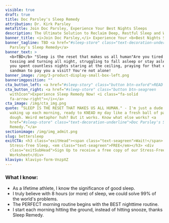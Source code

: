 ```yaml
---
visible: true
draft: true
title: Doc Parsley's Sleep Remedy
attribution: Dr. Kirk Parsley
metaTitle: Join Doc Parsley, Experience Your Best Nights Sleeps
description: The Ultimate Solution to Reclaim Deep, Restful Sleep and Wake Up Energized!!
banner_title: <i>Join Doc Parsley,</i> Experience Your <b>Best Nights Sleep</b>
banner_tagline: TBD <a href="#sleep-store" class="text-decoration-underline">Doc
  Parsley’s Sleep Remedy</a>
banner_text: >
  <b>TBD</b> "Sleep is the reset that makes us all human"Are you tired of
  tossing and turning all night, struggling to fall asleep or stay asleep? Have
  you spent countless nights staring at the ceiling, praying for that elusive
  sandman to pay you a visit? You're not alone!
banner_image: /img/3-product-display-small-box-left.png
bannerimgposition: ""
cta_button_left: <a href="#sleep-story" class="button btn-oxford">READ DOC’S SLEEP STORY</a>
cta_button_right: <a href="#sleep-store" class="button btn-seagreen
  withIcon">Experience Sleep Remedy Now! <i class="fa-solid
  fa-arrow-right"></i></a>
cta_image: /img/cta_img.png
quote: “SLEEP IS THE RESET THAT MAKES US ALL HUMAN." - I'm just a dude who loves
  waking up each morning, ready to KNEAD my day like a fresh ball of pasta
  dough. Weird metaphor huh? But it works. Know what else works? <a
  href="#sleep-store" class="text-decoration-underline">Doc Parsley's Sleep
  Remedy.”</a>
sectionimage: /img/img_admit.png
slug: bettersleep
exitCTA: <h3 class="exitHead"><span class="text-seagreen">Wait!</span> Get
  Stress-free Sleep, <em class="text-seagreen">FREE</em></h3> <div
  class="exitSubHead">Sign Up to receive a free copy of our Stress-Free Sleep
  Worksheet</div>
klaviyo: klaviyo-form-VnzpXZ
---
```


### What I know:

- As a lifetime athlete, I know the significance of good sleep.
- I truly believe with 8 hours (or more) of sleep, we could solve 99% of the world's problems.
- The PERFECT morning routine begins with the BEST nighttime routine.
- I start each morning hitting the ground, instead of hitting snooze, thanks Sleep Remedy.

